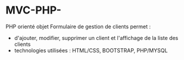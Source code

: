 # MVC-PHP-
PHP orienté objet
Formulaire de gestion de clients permet : 
- d'ajouter, modifier, supprimer un client et l'affichage de la liste des clients
- technologies utilisées : HTML/CSS, BOOTSTRAP, PHP/MYSQL 
